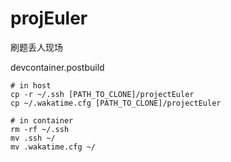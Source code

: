 # projEuler
刷题丢人现场

devcontainer.postbuild
```shell
# in host
cp -r ~/.ssh [PATH_TO_CLONE]/projectEuler
cp ~/.wakatime.cfg [PATH_TO_CLONE]/projectEuler

# in container
rm -rf ~/.ssh
mv .ssh ~/
mv .wakatime.cfg ~/
```